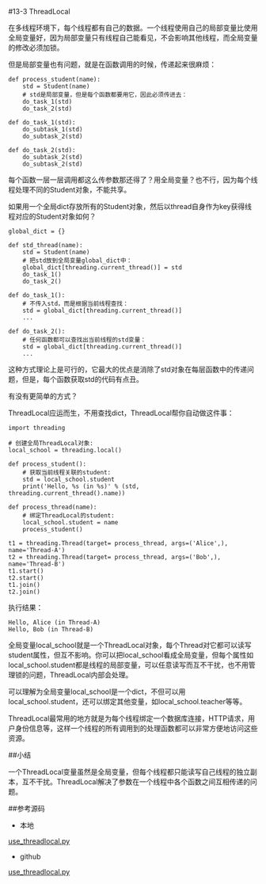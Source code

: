 #13-3 ThreadLocal


在多线程环境下，每个线程都有自己的数据。一个线程使用自己的局部变量比使用全局变量好，因为局部变量只有线程自己能看见，不会影响其他线程，而全局变量的修改必须加锁。

但是局部变量也有问题，就是在函数调用的时候，传递起来很麻烦：

	def process_student(name):
	    std = Student(name)
	    # std是局部变量，但是每个函数都要用它，因此必须传进去：
	    do_task_1(std)
	    do_task_2(std)
	
	def do_task_1(std):
	    do_subtask_1(std)
	    do_subtask_2(std)
	
	def do_task_2(std):
	    do_subtask_2(std)
	    do_subtask_2(std)
每个函数一层一层调用都这么传参数那还得了？用全局变量？也不行，因为每个线程处理不同的Student对象，不能共享。

如果用一个全局dict存放所有的Student对象，然后以thread自身作为key获得线程对应的Student对象如何？

	global_dict = {}
	
	def std_thread(name):
	    std = Student(name)
	    # 把std放到全局变量global_dict中：
	    global_dict[threading.current_thread()] = std
	    do_task_1()
	    do_task_2()
	
	def do_task_1():
	    # 不传入std，而是根据当前线程查找：
	    std = global_dict[threading.current_thread()]
	    ...
	
	def do_task_2():
	    # 任何函数都可以查找出当前线程的std变量：
	    std = global_dict[threading.current_thread()]
	    ...
这种方式理论上是可行的，它最大的优点是消除了std对象在每层函数中的传递问题，但是，每个函数获取std的代码有点丑。

有没有更简单的方式？

ThreadLocal应运而生，不用查找dict，ThreadLocal帮你自动做这件事：
	
	import threading
	
	# 创建全局ThreadLocal对象:
	local_school = threading.local()
	
	def process_student():
	    # 获取当前线程关联的student:
	    std = local_school.student
	    print('Hello, %s (in %s)' % (std, threading.current_thread().name))
	
	def process_thread(name):
	    # 绑定ThreadLocal的student:
	    local_school.student = name
	    process_student()
	
	t1 = threading.Thread(target= process_thread, args=('Alice',), name='Thread-A')
	t2 = threading.Thread(target= process_thread, args=('Bob',), name='Thread-B')
	t1.start()
	t2.start()
	t1.join()
	t2.join()
执行结果：

	Hello, Alice (in Thread-A)
	Hello, Bob (in Thread-B)
全局变量local_school就是一个ThreadLocal对象，每个Thread对它都可以读写student属性，但互不影响。你可以把local_school看成全局变量，但每个属性如local_school.student都是线程的局部变量，可以任意读写而互不干扰，也不用管理锁的问题，ThreadLocal内部会处理。

可以理解为全局变量local_school是一个dict，不但可以用local_school.student，还可以绑定其他变量，如local_school.teacher等等。

ThreadLocal最常用的地方就是为每个线程绑定一个数据库连接，HTTP请求，用户身份信息等，这样一个线程的所有调用到的处理函数都可以非常方便地访问这些资源。

##小结

一个ThreadLocal变量虽然是全局变量，但每个线程都只能读写自己线程的独立副本，互不干扰。ThreadLocal解决了参数在一个线程中各个函数之间互相传递的问题。

##参考源码

- 本地

[use_threadlocal.py](../code/chapter13/13-3-use_threadlocal.py)

- github

[use_threadlocal.py](https://github.com/michaelliao/learn-python3/blob/master/samples/multitask/use_threadlocal.py)
